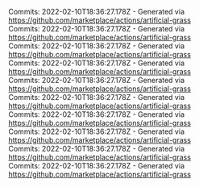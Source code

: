 Commits: 2022-02-10T18:36:27.178Z - Generated via https://github.com/marketplace/actions/artificial-grass
<br>
Commits: 2022-02-10T18:36:27.178Z - Generated via https://github.com/marketplace/actions/artificial-grass
<br>
Commits: 2022-02-10T18:36:27.178Z - Generated via https://github.com/marketplace/actions/artificial-grass
<br>
Commits: 2022-02-10T18:36:27.178Z - Generated via https://github.com/marketplace/actions/artificial-grass
<br>
Commits: 2022-02-10T18:36:27.178Z - Generated via https://github.com/marketplace/actions/artificial-grass
<br>
Commits: 2022-02-10T18:36:27.178Z - Generated via https://github.com/marketplace/actions/artificial-grass
<br>
Commits: 2022-02-10T18:36:27.178Z - Generated via https://github.com/marketplace/actions/artificial-grass
<br>
Commits: 2022-02-10T18:36:27.178Z - Generated via https://github.com/marketplace/actions/artificial-grass
<br>
Commits: 2022-02-10T18:36:27.178Z - Generated via https://github.com/marketplace/actions/artificial-grass
<br>
Commits: 2022-02-10T18:36:27.178Z - Generated via https://github.com/marketplace/actions/artificial-grass
<br>
